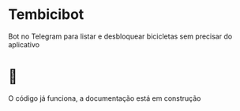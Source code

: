 # Tembicibot
Bot no Telegram para listar e desbloquear bicicletas sem precisar do aplicativo

# 🚧
O código já funciona, a documentação está em construção 
